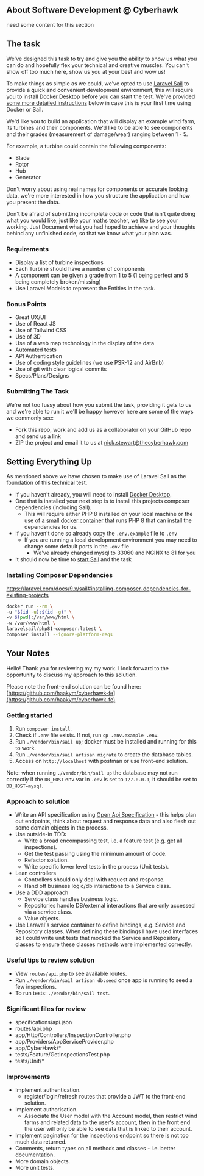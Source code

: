 ## About Software Development @ Cyberhawk

need some content for this section

## The task
We've designed this task to try and give you the ability to show us what you can do and hopefully flex your technical and creative muscles. You can't show off too much here, show us you at your best and wow us!

To make things as simple as we could, we've opted to use [Laravel Sail](https://laravel.com/docs/8.x/sail) to provide a quick and convenient development environment, this will require you to install
[Docker Desktop](https://www.docker.com/products/docker-desktop) before you can start the test. We've provided [some more detailed instructions](#setting-everything-up) below in case this is your first time using Docker or Sail.

We'd like you to build an application that will display an example wind farm, its turbines and their components.
We'd like to be able to see components and their grades (measurement of damage/wear) ranging between 1 - 5.

For example, a turbine could contain the following components:
- Blade
- Rotor
- Hub
- Generator

Don't worry about using real names for components or accurate looking data, we're more interested in how you structure the application and how you present the data.

Don't be afraid of submitting incomplete code or code that isn't quite doing what you would like, just like your maths teacher, we like to see your working.
Just Document what you had hoped to achieve and your thoughts behind any unfinished code, so that we know what your plan was.

### Requirements
- Display a list of turbine inspections
- Each Turbine should have a number of components
- A component can be given a grade from 1 to 5 (1 being perfect and 5 being completely broken/missing)
- Use Laravel Models to represent the Entities in the task.

### Bonus Points
- Great UX/UI
- Use of React JS
- Use of Tailwind CSS
- Use of 3D
- Use of a web map technology in the display of the data
- Automated tests
- API Authentication
- Use of coding style guidelines (we use PSR-12 and AirBnb)
- Use of git with clear logical commits
- Specs/Plans/Designs

### Submitting The Task
We're not too fussy about how you submit the task, providing it gets to us and we're able to run it we'll be happy however here are some of the ways we commonly see:
- Fork this repo, work and add us as a collaborator on your GitHub repo and send us a link
- ZIP the project and email it to us at nick.stewart@thecyberhawk.com

## Setting Everything Up
As mentioned above we have chosen to make use of Laravel Sail as the foundation of this technical test.
- If you haven't already, you will need to install [Docker Desktop](https://www.docker.com/products/docker-desktop).
- One that is installed your next step is to install this projects composer dependencies (including Sail).
    - This will require either PHP 8 installed on your local machine or the use of [a small docker container](https://laravel.com/docs/8.x/sail#installing-composer-dependencies-for-existing-projects) that runs PHP 8 that can install the dependencies for us.
- If you haven't done so already copy the `.env.example` file to `.env`
    - If you are running a local development environment you may need to change some default ports in the `.env` file
        - We've already changed mysql to 33060 and NGINX to 81 for you
- It should now be time to [start Sail](https://laravel.com/docs/8.x/sail#starting-and-stopping-sail) and the task

### Installing Composer Dependencies
https://laravel.com/docs/9.x/sail#installing-composer-dependencies-for-existing-projects
```bash
docker run --rm \
-u "$(id -u):$(id -g)" \
-v $(pwd):/var/www/html \
-w /var/www/html \
laravelsail/php81-composer:latest \
composer install --ignore-platform-reqs
```

## Your Notes

Hello! Thank you for reviewing my my work. I look forward to the opportunity to discuss my approach to this solution.

Please note the front-end solution can be found here: [https://github.com/haakym/cyberhawk-fe](https://github.com/haakym/cyberhawk-fe)

### Getting started

1. Run `composer install`.
2. Check if `.env` file exists. If not, run `cp .env.example .env`.
3. Run `./vendor/bin/sail up`; docker must be installed and running for this to work.
4. Run `./vendor/bin/sail artisan migrate` to create the database tables.
5. Access on `http://localhost` with postman or use front-end solution.

Note: when running `./vendor/bin/sail up` the database may not run correctly if the `DB_HOST` env var in `.env` is set to `127.0.0.1`, it should be set to `DB_HOST=mysql`.

### Approach to solution

- Write an API specification using [Open Api Specification](https://github.com/OAI/OpenAPI-Specification) - this helps plan out endpoints, think about request and response data and also flesh out some domain objects in the process.
- Use outside-in TDD:
    - Write a broad encompassing test, i.e. a feature test (e.g. get all inspections).
    - Get the test passing using the minimum amount of code.
    - Refactor solution.
    - Write specific lower level tests in the process (Unit tests).
- Lean controllers
    - Controllers should only deal with request and response.
    - Hand off business logic/db interactions to a Service class.
- Use a DDD approach
    - Service class handles business logic.
    - Repositories handle DB/external interactions that are only accessed via a service class.
    - Value objects.
- Use Laravel's service container to define bindings, e.g. Service and Repository classes. When defining these bindings I have used interfaces so I could write unit tests that mocked the Service and Repository classes to ensure these classes methods were implemented correctly.

### Useful tips to review solution

- View `routes/api.php` to see available routes.
- Run `./vendor/bin/sail artisan db:seed` once app is running to seed a few inspections.
- To run tests: `./vendor/bin/sail test`.

### Significant files for review
  - specifications/api.json
  - routes/api.php
  - app/Http/Controllers/InspectionController.php
  - app/Providers/AppServiceProvider.php
  - app/CyberHawk/*
  - tests/Feature/GetInspectionsTest.php
  - tests/Unit/*

### Improvements

 - Implement authentication.
    - register/login/refresh routes that provide a JWT to the front-end solution.
 - Implement authorisation.
    - Associate the User model with the Account model, then restrict wind farms and related data to the user's account, then in the front end the user will only be able to see data that is linked to their account.
 - Implement pagination for the inspections endpoint so there is not too much data returned.
 - Comments, return types on all methods and classes - i.e. better documentation.
 - More domain objects.
 - More unit tests.
